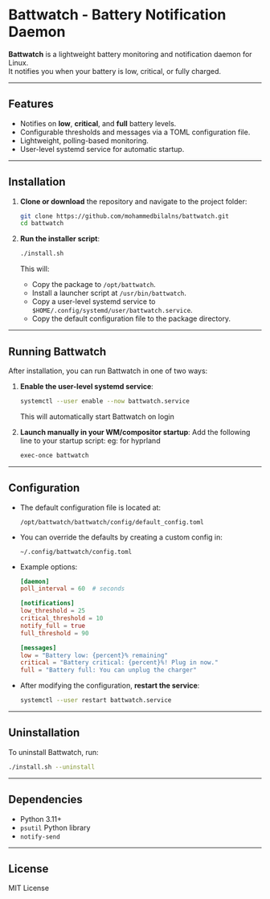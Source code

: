 # Battwatch - Battery Notification Daemon

**Battwatch** is a lightweight battery monitoring and notification daemon for Linux.  
It notifies you when your battery is low, critical, or fully charged.

---

## Features

- Notifies on **low**, **critical**, and **full** battery levels.
- Configurable thresholds and messages via a TOML configuration file.
- Lightweight, polling-based monitoring.
- User-level systemd service for automatic startup.

---

## Installation

1. **Clone or download** the repository and navigate to the project folder:
   ```bash
   git clone https://github.com/mohammedbilalns/battwatch.git
   cd battwatch
   ```

2. **Run the installer script**:
   ```bash
   ./install.sh
   ```

   This will:
   - Copy the package to `/opt/battwatch`.
   - Install a launcher script at `/usr/bin/battwatch`.
   - Copy a user-level systemd service to `$HOME/.config/systemd/user/battwatch.service`.
   - Copy the default configuration file to the package directory.

---

## Running Battwatch

After installation, you can run Battwatch in one of two ways:

1. **Enable the user-level systemd service**:
   ```bash
   systemctl --user enable --now battwatch.service
   ```

   This will automatically start Battwatch on login 
2. **Launch manually in your WM/compositor startup**:
   Add the following line to your startup script:
   eg: for hyprland
   ```bash
   exec-once battwatch
   ```

---

## Configuration

- The default configuration file is located at:
  ```
  /opt/battwatch/battwatch/config/default_config.toml
  ```

- You can override the defaults by creating a custom config in:
  ```
  ~/.config/battwatch/config.toml
  ```

- Example options:
  ```toml
  [daemon]
  poll_interval = 60  # seconds

  [notifications]
  low_threshold = 25
  critical_threshold = 10
  notify_full = true
  full_threshold = 90

  [messages]
  low = "Battery low: {percent}% remaining"
  critical = "Battery critical: {percent}%! Plug in now."
  full = "Battery full: You can unplug the charger"
  ```

- After modifying the configuration, **restart the service**:
  ```bash
  systemctl --user restart battwatch.service
  ```

---

## Uninstallation

To uninstall Battwatch, run:

```bash
./install.sh --uninstall
```
---


## Dependencies

- Python 3.11+
- `psutil` Python library
- `notify-send`

---

## License

MIT License

